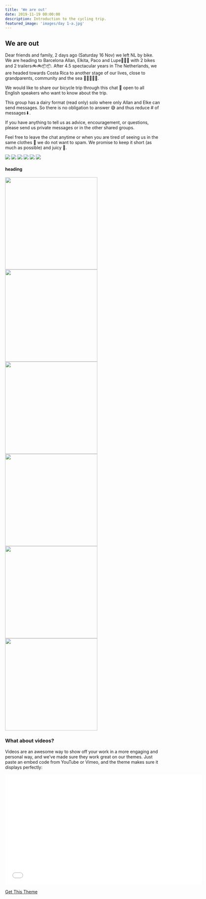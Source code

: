```yaml
---
title: 'We are out'
date: 2019-11-19 00:00:00
description: Introduction to the cycling trip.
featured_image: 'images/day 1-a.jpg'
---
```



## We are out

Dear friends and family, 2 days ago (Saturday 16 Nov) we left NL by bike. We are heading to Barcelona Allan, Elkita, Paco and Lupe👫👶🐶 with 2 bikes and 2 trailers🚲🚲📦📦. After 4.5 spectacular years in The Netherlands, we are headed towards Costa Rica to another stage of our lives, close to grandparents, community and the sea 👬👭👬🚶🌊.

We would like to share our bicycle trip through this chat 💬 open to all English speakers who want to know about the trip.

This group has a dairy format (read only) solo where only Allan and Elke can send messages. So there is no obligation to answer 😅 and thus reduce # of messages⬇.

If you have anything to tell us as advice, encouragement, or questions, please send us private messages or in the other shared groups.

Feel free to leave the chat anytime or when you are tired of seeing us in the same clothes 😬 we do not want to spam. We promise to keep it short (as much as possible) and juicy 🍊.


<div class="gallery" data-columns="3">
	<img src="/images/day 1-a.jpg">
	<img src="/images/day 1-b.png">
	<img src="/images/day 1-c.png">
	<img src="/images/day 1-d.jpeg">
	<img src="/images/day 1-f.jpeg">
	<img src="/images/day 1-g.jpeg">
</div>


#### heading
<div class="gallery" data-columns="1">
	<img src="/images/day 1-a.jpg" width="300" height="300">
	<img src="/images/day 1-b.png" width="300" height="300">
	<img src="/images/day 1-c.png" width="300" height="300">
	<img src="/images/day 1-d.jpeg" width="300" height="300">
	<img src="/images/day 1-f.jpeg" width="300" height="300">
	<img src="/images/day 1-g.jpeg" width="300" height="300">
</div>

### What about videos?

Videos are an awesome way to show off your work in a more engaging and personal way, and we’ve made sure they work great on our themes. Just paste an embed code from YouTube or Vimeo, and the theme makes sure it displays perfectly:

<iframe src="images/day 1-e.mp4" width="640" height="360" frameborder="0" allowfullscreen></iframe>

<a href="https://jekyllthemes.io/theme/duet-portfolio-jekyll-theme" class="button button--large">Get This Theme</a>
